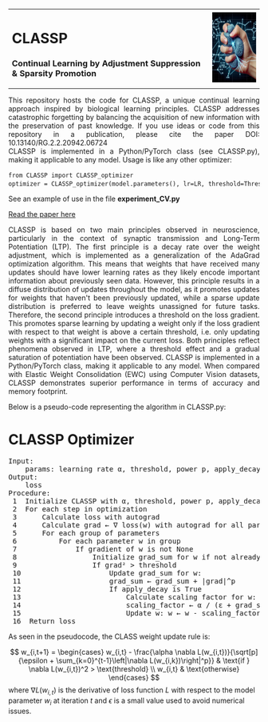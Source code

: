 <table style="border: none;">
  <tr>
    <td style="border: none;">
      <h1>CLASSP</h1>
      <h3>Continual Learning by Adjustment Suppression & Sparsity Promotion</h3>
    </td>
    <td style="border: none;">
      <img src="CLASSP_logo.jpg" alt="CLASSP logo" width="140" height="140"/>
    </td>
  </tr>
</table>

<div align="justify">This repository hosts the code for CLASSP, a unique continual learning approach inspired by biological learning principles. CLASSP addresses catastrophic forgetting by balancing the acquisition of new information with the preservation of past knowledge. If you use ideas or code from this repository in a publication, please cite the paper DOI: 10.13140/RG.2.2.20942.06724</div>

<div align="justify">CLASSP is implemented in a Python/PyTorch class (see CLASSP.py), making it applicable to any model. Usage is like any other optimizer:</div>

```diff
from CLASSP import CLASSP_optimizer
optimizer = CLASSP_optimizer(model.parameters(), lr=LR, threshold=Threshold, epsilon=Epsilon, power=Power)
```

See an example of use in the file **experiment_CV.py**

[Read the paper here](https://www.researchgate.net/publication/380184328_CLASSP_a_Biologically-Inspired_Approach_to_Continual_Learning_through_Adjustment_Suppression_and_Sparsity_Promotion)

<div align="justify">CLASSP is based on two main principles observed in neuroscience, particularly in the context of synaptic transmission and Long-Term Potentiation (LTP). The first principle is a decay rate over the weight adjustment, which is implemented as a generalization of the AdaGrad optimization algorithm. This means that weights that have received many updates should have lower learning rates as they likely encode important information about previously seen data. However, this principle results in a diffuse distribution of updates throughout the model, as it promotes updates for weights that haven't been previously updated, while a sparse update distribution is preferred to leave weights unassigned for future tasks. Therefore, the second principle introduces a threshold on the loss gradient. This promotes sparse learning by updating a weight only if the loss gradient with respect to that weight is above a certain threshold, i.e. only updating weights with a significant impact on the current loss. Both principles reflect phenomena observed in LTP, where a threshold effect and a gradual saturation of potentiation have been observed. CLASSP is implemented in a Python/PyTorch class, making it applicable to any model. When compared with Elastic Weight Consolidation (EWC) using Computer Vision datasets, CLASSP demonstrates superior performance in terms of accuracy and memory footprint.</div>

Below is a pseudo-code representing the algorithm in CLASSP.py:

 # CLASSP Optimizer
<pre>
Input: 
    params: learning rate α, threshold, power p, apply_decay and ε
Output: 
    loss
Procedure:
 1  Initialize CLASSP with α, threshold, power p, apply_decay and ε
 2  For each step in optimization
 3      Calculate loss with autograd
 4      Calculate grad ← ∇ loss(w) with autograd for all parameters w
 5      For each group of parameters
 6          For each parameter w in group
 7              If gradient of w is not None
 8                  Initialize grad_sum for w if not already done
 9                  If grad² > threshold
 10                     Update grad_sum for w:
 11                     grad_sum ← grad_sum + |grad|^p
 12                     If apply_decay is True
 13                         Calculate scaling factor for w: 
 14                         scaling_factor ← α / (ε + grad_sum)^(1/p)
 15                         Update w: w ← w - scaling_factor * grad
 16  Return loss
</pre>

As seen in the pseudocode, the CLASS weight update rule is:

$$
w_{i,t+1} = 
\begin{cases} 
w_{i,t} - \frac{\alpha \nabla L(w_{i,t})}{\sqrt[p]{\epsilon + \sum_{k=0}^{t-1}\left|\nabla L(w_{i,k})\right|^p}} & \text{if } \nabla L(w_{i,t})^2 > \text{threshold} \\
w_{i,t} & \text{otherwise}
\end{cases}
$$
where $\nabla L(w_{i,t})$ is the derivative of loss function $L$ with respect to the model parameter $w_i$ at iteration $t$ and $\epsilon$ is a small value used to avoid numerical issues.
